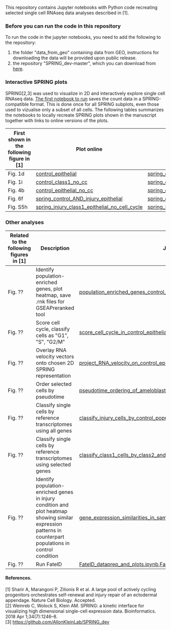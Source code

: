 This repository contains Jupyter notebooks with Python code recreating selected single cell RNAseq data analyses described in [1].

### Before you can run the code in this repository
To run the code in the jupyter notebooks, you need to add the following to the repository:
1) the folder "data_from_geo" containing data from GEO, instructions for downloading the data will be provided upon public release.
2) the repository "SPRING_dev-master", which you can download from [here](https://github.com/AllonKleinLab/SPRING).

### Interactive SPRING plots
SPRING[2,3] was used to visualize in 2D and interactively explore single cell RNAseq data. [The first notebook to run](spring_save_counts_for_all_plots.ipynb) saves the count data in a SPRING-compatible format. This is done once for all SPRING subplots, even those used to vizualise only a subset of all cells.
The following tables summarizes the notebooks to locally recreate SPRING plots shown in the manuscript together with links to online versions of the plots.

First shown in the following figure in [1] | Plot online | Jupyter notebook
 --- | --- | ---
Fig. 1d | [control_epithelial](https://kleintools.hms.harvard.edu/tools/springViewer_1_6_dev.html?datasets/Sharir_et_al_2019/control_epithelial) | [spring_control_epithelial.ipynb](spring_control_epithelial.ipynb)
Fig. 1i | [control_class1_no_cc](https://kleintools.hms.harvard.edu/tools/springViewer_1_6_dev.html?datasets/Sharir_et_al_2019/control_class1_no_cc) | [spring_control_class1_epithelial_no_cell_cycle.ipynb](spring_control_class1_epithelial_no_cell_cycle.ipynb)
Fig. 4b  | [control_epithelial_no_cc](https://kleintools.hms.harvard.edu/tools/springViewer_1_6_dev.html?datasets/Sharir_et_al_2019/control_epithelial_no_cc) | [spring_control_epithelial_no_cell_cycle.ipynb](spring_control_epithelial_no_cell_cycle.ipynb)
Fig. 6f | [spring_control_AND_injury_epithelial](https://kleintools.hms.harvard.edu/tools/springViewer_1_6_dev.html?datasets/Sharir_et_al_2019/control_and_injury_epithelial) | [spring_control_AND_injury_epithelial.ipynb](spring_control_AND_injury_epithelial.ipynb)
Fig. S5h | [spring_injury_class1_epithelial_no_cell_cycle](https://kleintools.hms.harvard.edu/tools/springViewer_1_6_dev.html?datasets/Sharir_et_al_2019/injury_class1_no_cc) | [spring_injury_class1_epithelial_no_cell_cycle.ipynb](spring_injury_class1_epithelial_no_cell_cycle.ipynb)


### Other analyses

Related to the following figures in [1] | Description | Jupyter notebook
--- | --- | ---
Fig. ?? | Identify population-enriched genes, plot heatmap, save .rnk files for GSEAPreranked tool | [population_enriched_genes_control_and_save_rnk_files.ipynb](population_enriched_genes_control_and_save_rnk_files.ipynb)
Fig. ?? | Score cell cycle, classify cells as "G1", "S", "G2/M" | [score_cell_cycle_in_control_epithelial_cells.ipynb](score_cell_cycle_in_control_epithelial_cells.ipynb)
Fig. ?? | Overlay RNA velocity vectors onto chosen 2D SPRING representation | [project_RNA_velocity_on_control_epithelial_spring_plot.ipynb](project_RNA_velocity_on_control_epithelial_spring_plot.ipynb)
Fig. ?? | Order selected cells by pseudotime | [pseudotime_ordering_of_ameloblasts.ipynb](pseudotime_ordering_of_ameloblasts.ipynb)
Fig. ?? | Classify single cells by reference transcriptomes using all genes | [classify_injury_cells_by_control_populations.ipynb](classify_injury_cells_by_control_populations.ipynb)
Fig. ?? | Classify single cells by reference transcriptomes using selected genes | [classify_class1_cells_by_class2_and_3_populations.ipynb](classify_class1_cells_by_class2_and_3_populations.ipynb)
Fig. ?? | Identify population-enriched genes in injury condition and plot heatmap showing similar expression patterns in counterpart populations in control condition | [gene_expression_similarities_in_same_population_ctrl_vs_injury.ipynb](gene_expression_similarities_in_same_population_ctrl_vs_injury.ipynb)
Fig. ?? | Run FateID | [FateID_dataprep_and_plots.ipynb](FateID_dataprep_and_plots.ipynb),[FateID_R_code.ipynb](FateID_R_code.ipynb),[FateID_get_distance_matrix.ipynb](FateID_get_distance_matrix.ipynb)

#### References.  
[1] Sharir A, Marangoni P, Zilionis R et al. A large pool of actively cycling progenitors orchestrates self-renewal and injury repair of an ectodermal appendage. Nature Cell Biology. Accepted.  
[2] Weinreb C, Wolock S, Klein AM. SPRING: a kinetic interface for visualizing high dimensional single-cell expression data. Bioinformatics. 2018 Apr 1;34(7):1246–8.  
[3] https://github.com/AllonKleinLab/SPRING_dev
